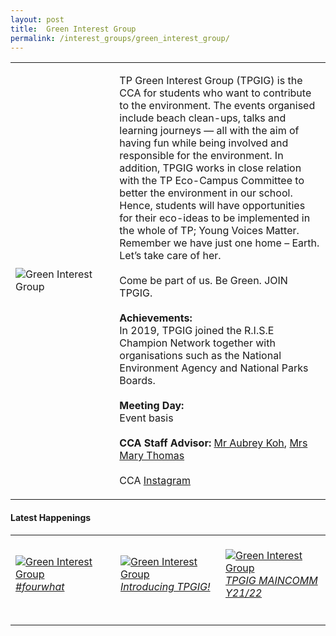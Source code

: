 ```yaml
---
layout: post
title:  Green Interest Group
permalink: /interest_groups/green_interest_group/
---
```


<div>
    <table>
        <tr>
            <td style="width:33%"><image src="{{site.baseurl}}/images/CCA_green_interest_group.jpg" style="display:block;margin-left:auto;margin-right:auto;" alt="Green Interest Group"></image></td>
            <td>
                <p>
                    TP Green Interest Group (TPGIG) is the CCA for students who want to contribute to the environment. The events organised include beach clean-ups, talks and learning journeys — all with the aim of having fun while being involved and responsible for the environment. In addition, TPGIG works in close relation with the TP Eco-Campus Committee to better the environment in our school. Hence, students will have opportunities for their eco-ideas to be implemented in the whole of TP; Young Voices Matter. Remember we have just one home – Earth. Let’s take care of her.<br>
                    <br>
                    Come be part of us. Be Green. JOIN TPGIG.
                    <br>
                    <br>
                    <b>Achievements:</b><br>
                    In 2019, TPGIG joined the R.I.S.E Champion Network together with organisations such as the National Environment Agency and National Parks Boards.<br>
                    <br>
                    <b>Meeting Day:</b><br>
                    Event basis<br>
                    <br>
                    <b>CCA Staff Advisor:</b> <a href="mailto:kohsn@tp.edu.sg">Mr Aubrey Koh</a>, <a href="mailto:maryt@tp.edu.sg">Mrs Mary Thomas</a><br>
                    <br>
                    CCA <a href="https://www.instagram.com/tpgig">Instagram</a>
                </p>
            </td>
        </tr>
    </table>
</div>

#### Latest Happenings

<table>
    <tr>
        <td style="width:33%"><br>
            <a href="https://www.instagram.com/p/CPDYxxUH1_0/">
                <image src="{{site.baseurl}}/images/CCA-gig-ig4.png" style="display:block;margin-left:auto;margin-right:auto;" alt="Green Interest Group">
                <h6 style="margin-top:0%">#fourwhat</h6>
                </image>
            </a>
        </td>
        <td style="width:33%"><br>
            <a href="https://www.instagram.com/p/COKFbQeHkWd/">
                <image src="{{site.baseurl}}/images/CCA-gig-ig5.png" style="display:block;margin-left:auto;margin-right:auto;" alt="Green Interest Group">
                <h6 style="margin-top:0%">Introducing TPGIG!</h6>
                </image>
            </a>
        </td>
        <td style="width:33%"><br>
            <a href="https://www.instagram.com/p/COHp3OFnAF-/">
                <image src="{{site.baseurl}}/images/CCA-gig-ig6.png" style="display:block;margin-left:auto;margin-right:auto;" alt="Green Interest Group">
                <h6 style="margin-top:0%">TPGIG MAINCOMM Y21/22</h6>    
                </image>
            </a>
        </td>
    </tr>
</table>
